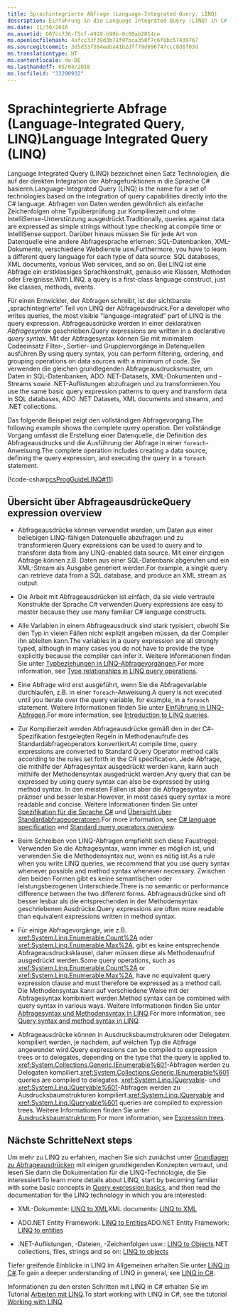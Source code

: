 ```yaml
---
title: Sprachintegrierte Abfrage (Language-Integrated Query, LINQ)
description: Einführung in die Language Integrated Query (LINQ) in C#
ms.date: 11/30/2016
ms.assetid: 007cc736-f5cf-4919-b99b-0c00ab2814ce
ms.openlocfilehash: 4afcc33f39d3b71f97bca358f7c6f8bc57439767
ms.sourcegitcommit: 3d5d33f384eeba41b2dff79d096f47ccc8d8f03d
ms.translationtype: HT
ms.contentlocale: de-DE
ms.lasthandoff: 05/04/2018
ms.locfileid: "33290932"
---
```

# <a name="language-integrated-query-linq"></a><span data-ttu-id="45950-103">Sprachintegrierte Abfrage (Language-Integrated Query, LINQ)</span><span class="sxs-lookup"><span data-stu-id="45950-103">Language Integrated Query (LINQ)</span></span>

<span data-ttu-id="45950-104">Language Integrated Query (LINQ) bezeichnet einen Satz Technologien, die auf der direkten Integration der Abfragefunktionen in die Sprache C# basieren.</span><span class="sxs-lookup"><span data-stu-id="45950-104">Language-Integrated Query (LINQ) is the name for a set of technologies based on the integration of query capabilities directly into the C# language.</span></span> <span data-ttu-id="45950-105">Abfragen von Daten werden gewöhnlich als einfache Zeichenfolgen ohne Typüberprüfung zur Kompilierzeit und ohne IntelliSense-Unterstützung ausgedrückt.</span><span class="sxs-lookup"><span data-stu-id="45950-105">Traditionally, queries against data are expressed as simple strings without type checking at compile time or IntelliSense support.</span></span> <span data-ttu-id="45950-106">Darüber hinaus müssen Sie für jede Art von Datenquelle eine andere Abfragesprache erlernen: SQL-Datenbanken, XML-Dokumente, verschiedene Webdienste usw.</span><span class="sxs-lookup"><span data-stu-id="45950-106">Furthermore, you have to learn a different query language for each type of data source: SQL databases, XML documents, various Web services, and so on.</span></span> <span data-ttu-id="45950-107">Bei LINQ ist eine Abfrage ein erstklassiges Sprachkonstrukt, genauso wie Klassen, Methoden oder Ereignisse.</span><span class="sxs-lookup"><span data-stu-id="45950-107">With LINQ, a query is a first-class language construct, just like classes, methods, events.</span></span>

<span data-ttu-id="45950-108">Für einen Entwickler, der Abfragen schreibt, ist der sichtbarste „sprachintegrierte“ Teil von LINQ der Abfrageausdruck.</span><span class="sxs-lookup"><span data-stu-id="45950-108">For a developer who writes queries, the most visible "language-integrated" part of LINQ is the query expression.</span></span> <span data-ttu-id="45950-109">Abfrageausdrücke werden in einer deklarativen *Abfragesyntax* geschrieben.</span><span class="sxs-lookup"><span data-stu-id="45950-109">Query expressions are written in a declarative *query syntax*.</span></span> <span data-ttu-id="45950-110">Mit der Abfragesyntax können Sie mit minimalem Codeeinsatz Filter-, Sortier- und Gruppiervorgänge in Datenquellen ausführen.</span><span class="sxs-lookup"><span data-stu-id="45950-110">By using query syntax, you can perform filtering, ordering, and grouping operations on data sources with a minimum of code.</span></span> <span data-ttu-id="45950-111">Sie verwenden die gleichen grundlegenden Abfrageausdrucksmuster, um Daten in SQL-Datenbanken, ADO. NET-Datasets, XML-Dokumenten und -Streams sowie .NET-Auflistungen abzufragen und zu transformieren.</span><span class="sxs-lookup"><span data-stu-id="45950-111">You use the same basic query expression patterns to query and transform data in SQL databases, ADO .NET Datasets, XML documents and streams, and .NET collections.</span></span>

<span data-ttu-id="45950-112">Das folgende Beispiel zeigt den vollständigen Abfragevorgang.</span><span class="sxs-lookup"><span data-stu-id="45950-112">The following example shows the complete query operation.</span></span> <span data-ttu-id="45950-113">Der vollständige Vorgang umfasst die Erstellung einer Datenquelle, die Definition des Abfrageausdrucks und die Ausführung der Abfrage in einer `foreach`-Anweisung.</span><span class="sxs-lookup"><span data-stu-id="45950-113">The complete operation includes creating a data source, defining the query expression, and executing the query in a `foreach` statement.</span></span>

[!code-csharp[csProgGuideLINQ#11](../../../samples/snippets/csharp/concepts/linq/index_1.cs)]

## <a name="query-expression-overview"></a><span data-ttu-id="45950-114">Übersicht über Abfrageausdrücke</span><span class="sxs-lookup"><span data-stu-id="45950-114">Query expression overview</span></span>

-   <span data-ttu-id="45950-115">Abfrageausdrücke können verwendet werden, um Daten aus einer beliebigen LINQ-fähigen Datenquelle abzufragen und zu transformieren.</span><span class="sxs-lookup"><span data-stu-id="45950-115">Query expressions can be used to query and to transform data from any LINQ-enabled data source.</span></span> <span data-ttu-id="45950-116">Mit einer einzigen Abfrage können z.B. Daten aus einer SQL-Datenbank abgerufen und ein XML-Stream als Ausgabe generiert werden.</span><span class="sxs-lookup"><span data-stu-id="45950-116">For example, a single query can retrieve data from a SQL database, and produce an XML stream as output.</span></span>  
  
-   <span data-ttu-id="45950-117">Die Arbeit mit Abfrageausdrücken ist einfach, da sie viele vertraute Konstrukte der Sprache C# verwenden.</span><span class="sxs-lookup"><span data-stu-id="45950-117">Query expressions are easy to master because they use many familiar C# language constructs.</span></span>  
  
-   <span data-ttu-id="45950-118">Alle Variablen in einem Abfrageausdruck sind stark typisiert, obwohl Sie den Typ in vielen Fällen nicht explizit angeben müssen, da der Compiler ihn ableiten kann.</span><span class="sxs-lookup"><span data-stu-id="45950-118">The variables in a query expression are all strongly typed, although in many cases you do not have to provide the type explicitly because the compiler can infer it.</span></span> <span data-ttu-id="45950-119">Weitere Informationen finden Sie unter [Typbeziehungen in LINQ-Abfragevorgängen](../programming-guide/concepts/linq/type-relationships-in-linq-query-operations.md).</span><span class="sxs-lookup"><span data-stu-id="45950-119">For more information, see [Type relationships in LINQ query operations](../programming-guide/concepts/linq/type-relationships-in-linq-query-operations.md).</span></span>  
  
-   <span data-ttu-id="45950-120">Eine Abfrage wird erst ausgeführt, wenn Sie die Abfragevariable durchlaufen, z.B. in einer `foreach`-Anweisung.</span><span class="sxs-lookup"><span data-stu-id="45950-120">A query is not executed until you iterate over the query variable, for example, in a `foreach` statement.</span></span> <span data-ttu-id="45950-121">Weitere Informationen finden Sie unter [Einführung in LINQ-Abfragen](../programming-guide/concepts/linq/introduction-to-linq-queries.md).</span><span class="sxs-lookup"><span data-stu-id="45950-121">For more information, see [Introduction to LINQ queries](../programming-guide/concepts/linq/introduction-to-linq-queries.md).</span></span>  
  
-   <span data-ttu-id="45950-122">Zur Kompilierzeit werden Abfrageausdrücke gemäß den in der C#-Spezifikation festgelegten Regeln in Methodenaufrufe des Standardabfrageoperators konvertiert.</span><span class="sxs-lookup"><span data-stu-id="45950-122">At compile time, query expressions are converted to Standard Query Operator method calls according to the rules set forth in the C# specification.</span></span> <span data-ttu-id="45950-123">Jede Abfrage, die mithilfe der Abfragesyntax ausgedrückt werden kann, kann auch mithilfe der Methodensyntax ausgedrückt werden.</span><span class="sxs-lookup"><span data-stu-id="45950-123">Any query that can be expressed by using query syntax can also be expressed by using method syntax.</span></span> <span data-ttu-id="45950-124">In den meisten Fällen ist aber die Abfragesyntax präziser und besser lesbar.</span><span class="sxs-lookup"><span data-stu-id="45950-124">However, in most cases query syntax is more readable and concise.</span></span> <span data-ttu-id="45950-125">Weitere Informationen finden Sie unter [Spezifikation für die Sprache C#](../language-reference/language-specification/index.md) und [Übersicht über Standardabfrageoperatoren](../programming-guide/concepts/linq/standard-query-operators-overview.md).</span><span class="sxs-lookup"><span data-stu-id="45950-125">For more information, see [C# language specification](../language-reference/language-specification/index.md) and [Standard query operators overview](../programming-guide/concepts/linq/standard-query-operators-overview.md).</span></span>  
  
-   <span data-ttu-id="45950-126">Beim Schreiben von LINQ-Abfragen empfiehlt sich diese Faustregel: Verwenden Sie die Abfragesyntax, wann immer es möglich ist, und verwenden Sie die Methodensyntax nur, wenn es nötig ist.</span><span class="sxs-lookup"><span data-stu-id="45950-126">As a rule when you write LINQ queries, we recommend that you use query syntax whenever possible and method syntax whenever necessary.</span></span> <span data-ttu-id="45950-127">Zwischen den beiden Formen gibt es keine semantischen oder leistungsbezogenen Unterschiede.</span><span class="sxs-lookup"><span data-stu-id="45950-127">There is no semantic or performance difference between the two different forms.</span></span> <span data-ttu-id="45950-128">Abfrageausdrücke sind oft besser lesbar als die entsprechenden in der Methodensyntax geschriebenen Ausdrücke.</span><span class="sxs-lookup"><span data-stu-id="45950-128">Query expressions are often more readable than equivalent expressions written in method syntax.</span></span>  
  
-   <span data-ttu-id="45950-129">Für einige Abfragevorgänge, wie z.B. <xref:System.Linq.Enumerable.Count%2A> oder <xref:System.Linq.Enumerable.Max%2A>, gibt es keine entsprechende Abfrageausdrucksklausel, daher müssen diese als Methodenaufruf ausgedrückt werden.</span><span class="sxs-lookup"><span data-stu-id="45950-129">Some query operations, such as <xref:System.Linq.Enumerable.Count%2A> or <xref:System.Linq.Enumerable.Max%2A>, have no equivalent query expression clause and must therefore be expressed as a method call.</span></span> <span data-ttu-id="45950-130">Die Methodensyntax kann auf verschiedene Weise mit der Abfragesyntax kombiniert werden.</span><span class="sxs-lookup"><span data-stu-id="45950-130">Method syntax can be combined with query syntax in various ways.</span></span> <span data-ttu-id="45950-131">Weitere Informationen finden Sie unter [Abfragesyntax und Methodensyntax in LINQ](../programming-guide/concepts/linq/query-syntax-and-method-syntax-in-linq.md).</span><span class="sxs-lookup"><span data-stu-id="45950-131">For more information, see [Query syntax and method syntax in LINQ](../programming-guide/concepts/linq/query-syntax-and-method-syntax-in-linq.md).</span></span>  
  
-   <span data-ttu-id="45950-132">Abfrageausdrücke können in Ausdrucksbaumstrukturen oder Delegaten kompiliert werden, je nachdem, auf welchen Typ die Abfrage angewendet wird.</span><span class="sxs-lookup"><span data-stu-id="45950-132">Query expressions can be compiled to expression trees or to delegates, depending on the type that the query is applied to.</span></span> <span data-ttu-id="45950-133"><xref:System.Collections.Generic.IEnumerable%601>-Abfragen werden zu Delegaten kompiliert.</span><span class="sxs-lookup"><span data-stu-id="45950-133"><xref:System.Collections.Generic.IEnumerable%601> queries are compiled to delegates.</span></span> <span data-ttu-id="45950-134"><xref:System.Linq.IQueryable>- und <xref:System.Linq.IQueryable%601>-Abfragen werden zu Ausdrucksbaumstrukturen kompiliert.</span><span class="sxs-lookup"><span data-stu-id="45950-134"><xref:System.Linq.IQueryable> and <xref:System.Linq.IQueryable%601> queries are compiled to expression trees.</span></span> <span data-ttu-id="45950-135">Weitere Informationen finden Sie unter [Ausdrucksbaumstrukturen](../expression-trees.md).</span><span class="sxs-lookup"><span data-stu-id="45950-135">For more information, see [Expression trees](../expression-trees.md).</span></span>  

## <a name="next-steps"></a><span data-ttu-id="45950-136">Nächste Schritte</span><span class="sxs-lookup"><span data-stu-id="45950-136">Next steps</span></span>

<span data-ttu-id="45950-137">Um mehr zu LINQ zu erfahren, machen Sie sich zunächst unter [Grundlagen zu Abfrageausdrücken](query-expression-basics.md) mit einigen grundlegenden Konzepten vertraut, und lesen Sie dann die Dokumentation für die LINQ-Technologie, die Sie interessiert:</span><span class="sxs-lookup"><span data-stu-id="45950-137">To learn more details about LINQ, start by becoming familiar with some basic concepts in [Query expression basics](query-expression-basics.md), and then read the documentation for the LINQ technology in which you are interested:</span></span>   
-   <span data-ttu-id="45950-138">XML-Dokumente: [LINQ to XML](../programming-guide/concepts/linq/linq-to-xml.md)</span><span class="sxs-lookup"><span data-stu-id="45950-138">XML documents: [LINQ to XML](../programming-guide/concepts/linq/linq-to-xml.md)</span></span>  
  
-   <span data-ttu-id="45950-139">ADO.NET Entity Framework: [LINQ to Entities](../../framework/data/adonet/ef/language-reference/linq-to-entities.md)</span><span class="sxs-lookup"><span data-stu-id="45950-139">ADO.NET Entity Framework: [LINQ to entities](../../framework/data/adonet/ef/language-reference/linq-to-entities.md)</span></span>  
  
-   <span data-ttu-id="45950-140">.NET-Auflistungen, -Dateien, -Zeichenfolgen usw.: [LINQ to Objects](../programming-guide/concepts/linq/linq-to-objects.md)</span><span class="sxs-lookup"><span data-stu-id="45950-140">.NET collections, files, strings and so on: [LINQ to objects](../programming-guide/concepts/linq/linq-to-objects.md)</span></span>

<span data-ttu-id="45950-141">Tiefer greifende Einblicke in LINQ im Allgemeinen erhalten Sie unter [LINQ in C#](linq-in-csharp.md).</span><span class="sxs-lookup"><span data-stu-id="45950-141">To gain a deeper understanding of LINQ in general, see [LINQ in C#](linq-in-csharp.md).</span></span>

<span data-ttu-id="45950-142">Informationen zu den ersten Schritten mit LINQ in C# erhalten Sie im Tutorial [Arbeiten mit LINQ](../tutorials/working-with-linq.md).</span><span class="sxs-lookup"><span data-stu-id="45950-142">To start working with LINQ in C#, see the tutorial [Working with LINQ](../tutorials/working-with-linq.md).</span></span>


